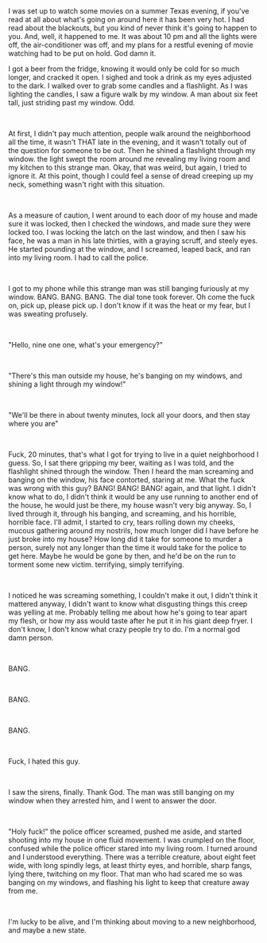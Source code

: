 &#x200B;

I was set up to watch some movies on a summer Texas evening, if you've read at all about what's going on around here it has been very hot. I had read about the blackouts, but you kind of never think it's going to happen to you. And, well, it happened to me. It was about 10 pm and all the lights were off, the air-conditioner was off, and my plans for a restful evening of movie watching had to be put on hold. God damn it.

I got a beer from the fridge, knowing it would only be cold for so much longer, and cracked it open. I sighed and took a drink as my eyes adjusted to the dark. I walked over to grab some candles and a flashlight. As I was lighting the candles, I saw a figure walk by my window. A man about six feet tall, just striding past my window. Odd.

&#x200B;

At first, I didn't pay much attention, people walk around the neighborhood all the time, it wasn't THAT late in the evening, and it wasn't totally out of the question for someone to be out. Then he shined a flashlight through my window. the light swept the room around me revealing my living room and my kitchen to this strange man. Okay, that was weird, but again, I tried to ignore it. At this point, though I could feel a sense of dread creeping up my neck, something wasn't right with this situation.

&#x200B;

As a measure of caution, I went around to each door of my house and made sure it was locked, then I checked the windows, and made sure they were locked too. I was locking the latch on the last window, and then I saw his face, he was a man in his late thirties, with a graying scruff, and steely eyes. He started pounding at the window, and I screamed, leaped back, and ran into my living room. I had to call the police.

&#x200B;

I got to my phone while this strange man was still banging furiously at my window. BANG. BANG. BANG. The dial tone took forever. Oh come the fuck on, pick up, please pick up. I don't know if it was the heat or my fear, but I was sweating profusely.

&#x200B;

"Hello, nine one one, what's your emergency?"

&#x200B;

"There's this man outside my house, he's banging on my windows, and shining a light through my window!"

&#x200B;

"We'll be there in about twenty minutes, lock all your doors, and then stay where you are"

&#x200B;

Fuck, 20 minutes, that's what I got for trying to live in a quiet neighborhood I guess. So, I sat there gripping my beer, waiting as I was told, and the flashlight shined through the window. Then I heard the man screaming and banging on the window, his face contorted, staring at me. What the fuck was wrong with this guy? BANG! BANG! BANG! again, and that light. I didn't know what to do, I didn't think it would be any use running to another end of the house, he would just be there, my house wasn't very big anyway. So, I lived through it, through his banging, and screaming, and his horrible, horrible face. I'll admit, I started to cry, tears rolling down my cheeks, mucous gathering around my nostrils, how much longer did I have before he just broke into my house? How long did it take for someone to murder a person, surely not any longer than the time it would take for the police to get here. Maybe he would be gone by then, and he'd be on the run to torment some new victim. terrifying, simply terrifying.

&#x200B;

I noticed he was screaming something, I couldn't make it out, I didn't think it mattered anyway, I didn't want to know what disgusting things this creep was yelling at me. Probably telling me about how he's going to tear apart my flesh, or how my ass would taste after he put it in his giant deep fryer. I don't know, I don't know what crazy people try to do. I'm a normal god damn person.

&#x200B;

BANG.

&#x200B;

BANG.

&#x200B;

BANG.

&#x200B;

Fuck, I hated this guy.

&#x200B;

I saw the sirens, finally. Thank God. The man was still banging on my window when they arrested him, and I went to answer the door.

&#x200B;

"Holy fuck!" the police officer screamed, pushed me aside, and started shooting into my house in one fluid movement. I was crumpled on the floor, confused while the police officer stared into my living room. I turned around and I understood everything. There was a terrible creature, about eight feet wide, with long spindly legs, at least thirty eyes, and horrible, sharp fangs, lying there, twitching on my floor. That man who had scared me so was banging on my windows, and flashing his light to keep that creature away from me.

&#x200B;

I'm lucky to be alive, and I'm thinking about moving to a new neighborhood, and maybe a new state.